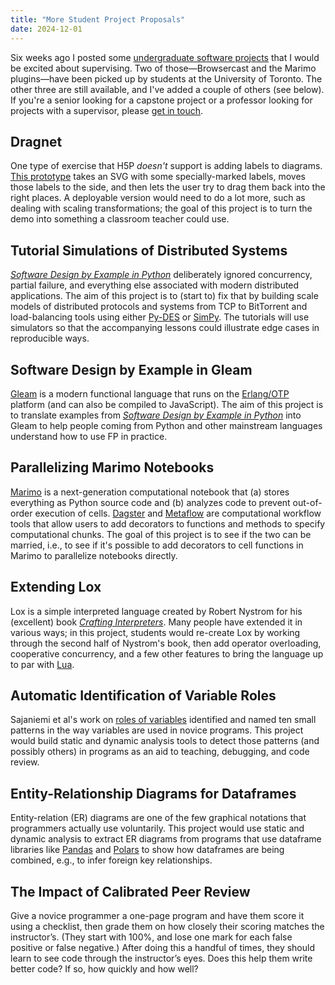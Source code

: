 ```yaml
---
title: "More Student Project Proposals"
date: 2024-12-01
---
```


Six weeks ago I posted some [undergraduate software projects][first-post]
that I would be excited about supervising.  Two of those—Browsercast
and the Marimo plugins—have been picked up by students at the
University of Toronto.  The other three are still available, and I've
added a couple of others (see below). If you're a senior looking for
a capstone project or a professor looking for projects with a
supervisor, please [get in touch][email].

## Dragnet

One type of exercise that H5P *doesn't* support is adding labels to
diagrams. [This prototype][dragnet] takes an SVG with some
specially-marked labels, moves those labels to the side, and then lets
the user try to drag them back into the right places.  A deployable
version would need to do a lot more, such as dealing with scaling
transformations; the goal of this project is to turn the demo into
something a classroom teacher could use.

## Tutorial Simulations of Distributed Systems

[*Software Design by Example in Python*][sdxpy] deliberately ignored
concurrency, partial failure, and everything else associated with
modern distributed applications. The aim of this project is to (start
to) fix that by building scale models of distributed protocols and
systems from TCP to BitTorrent and load-balancing tools using either
[Py-DES][pydes] or [SimPy][simpy]. The tutorials will use simulators
so that the accompanying lessons could illustrate edge cases in
reproducible ways.

## Software Design by Example in Gleam

[Gleam][gleam] is a modern functional language that runs on the
[Erlang/OTP][erlang] platform (and can also be compiled to
JavaScript). The aim of this project is to translate examples from
[*Software Design by Example in Python*][sdxpy] into Gleam to help
people coming from Python and other mainstream languages understand
how to use FP in practice.

## Parallelizing Marimo Notebooks

[Marimo][marimo] is a next-generation computational notebook that (a)
stores everything as Python source code and (b) analyzes code to
prevent out-of-order execution of cells. [Dagster][dagster] and
[Metaflow][metaflow] are computational workflow tools that allow users
to add decorators to functions and methods to specify computational
chunks. The goal of this project is to see if the two can be married,
i.e., to see if it's possible to add decorators to cell functions in
Marimo to parallelize notebooks directly.

## Extending Lox

Lox is a simple interpreted language created by Robert Nystrom for his
(excellent) book [*Crafting Interpreters*][crafting]. Many people have
extended it in various ways; in this project, students would re-create
Lox by working through the second half of Nystrom's book, then add
operator overloading, cooperative concurrency, and a few other features
to bring the language up to par with [Lua][lua].

## Automatic Identification of Variable Roles

Sajaniemi et al's work on [roles of variables][roles] identified and
named ten small patterns in the way variables are used in novice
programs. This project would build static and dynamic analysis tools
to detect those patterns (and possibly others) in programs as an aid
to teaching, debugging, and code review.

## Entity-Relationship Diagrams for Dataframes

Entity-relation (ER) diagrams are one of the few graphical notations
that programmers actually use voluntarily.  This project would use
static and dynamic analysis to extract ER diagrams from programs that
use dataframe libraries like [Pandas][pandas] and [Polars][polars] to
show how dataframes are being combined, e.g., to infer foreign key
relationships.

## The Impact of Calibrated Peer Review

Give a novice programmer a one-page program and have them score it
using a checklist, then grade them on how closely their scoring
matches the instructor’s. (They start with 100%, and lose one mark for
each false positive or false negative.) After doing this a handful of
times, they should learn to see code through the instructor’s
eyes. Does this help them write better code? If so, how quickly and
how well?

[crafting]: https://craftinginterpreters.com/
[dagster]: https://dagster.io/
[dragnet]: https://iezer.github.io/dragnet/
[email]: mailto:gvwilson@third-bit.com
[erlang]: https://www.erlang.org/
[first-post]: @root/2024/10/18/student-project-proposals/
[gleam]: https://gleam.run/
[lua]: https://www.lua.org/
[marimo]: https://marimo.io/
[metaflow]: https://metaflow.org/
[pandas]: https://pandas.pydata.org/
[polars]: https://pola.rs/
[pydes]: https://pydes.readthedocs.io/
[roles]: https://www.ppig.org/files/2005-PPIG-17th-sajaniemi.pdf
[sdxpy]: https://third-bit.com/sdxpy/
[simpy]: https://simpy.readthedocs.io/
